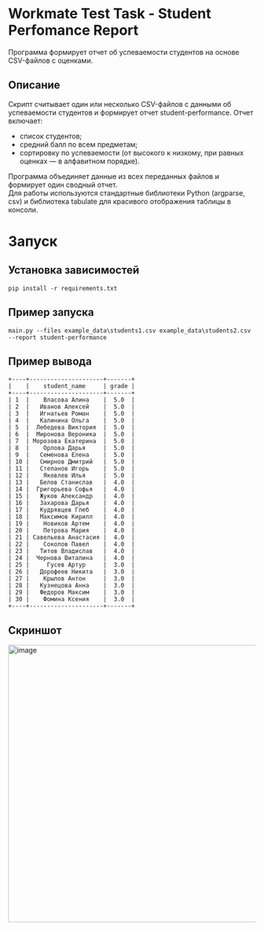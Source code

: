 # Workmate Test Task - Student Perfomance Report
Программа формирует отчет об успеваемости студентов на основе CSV-файлов с оценками.

## Описание
Скрипт считывает один или несколько CSV-файлов с данными об успеваемости студентов и формирует отчет student-performance.
Отчет включает:
- список студентов;
- средний балл по всем предметам;
- сортировку по успеваемости (от высокого к низкому, при равных оценках — в алфавитном порядке).

Программа объединяет данные из всех переданных файлов и формирует один сводный отчет.  
Для работы используются стандартные библиотеки Python (argparse, csv) и библиотека tabulate для красивого отображения таблицы в консоли.

# Запуск
## Установка зависимостей
```
pip install -r requirements.txt
```
## Пример запуска
```
main.py --files example_data\students1.csv example_data\students2.csv --report student-performance
```
## Пример вывода
```
+----+---------------------+-------+
|    |    student_name     | grade |
+----+---------------------+-------+
| 1  |    Власова Алина    |  5.0  |
| 2  |   Иванов Алексей    |  5.0  |
| 3  |   Игнатьев Роман    |  5.0  |
| 4  |   Калинина Ольга    |  5.0  |
| 5  |  Лебедева Виктория  |  5.0  |
| 6  |  Миронова Вероника  |  5.0  |
| 7  | Морозова Екатерина  |  5.0  |
| 8  |    Орлова Дарья     |  5.0  |
| 9  |   Семенова Елена    |  5.0  |
| 10 |   Смирнов Дмитрий   |  5.0  |
| 11 |   Степанов Игорь    |  5.0  |
| 12 |    Яковлев Илья     |  5.0  |
| 13 |   Белов Станислав   |  4.0  |
| 14 |  Григорьева Софья   |  4.0  |
| 15 |   Жуков Александр   |  4.0  |
| 16 |   Захарова Дарья    |  4.0  |
| 17 |   Кудрявцев Глеб    |  4.0  |
| 18 |   Максимов Кирилл   |  4.0  |
| 19 |    Новиков Артем    |  4.0  |
| 20 |    Петрова Мария    |  4.0  |
| 21 | Савельева Анастасия |  4.0  |
| 22 |    Соколов Павел    |  4.0  |
| 23 |   Титов Владислав   |  4.0  |
| 24 |  Чернова Виталина   |  4.0  |
| 25 |     Гусев Артур     |  3.0  |
| 26 |   Дорофеев Никита   |  3.0  |
| 27 |    Крылов Антон     |  3.0  |
| 28 |   Кузнецова Анна    |  3.0  |
| 29 |   Федоров Максим    |  3.0  |
| 30 |    Фомина Ксения    |  3.0  |
+----+---------------------+-------+
```
## Скриншот
<img width="918" height="565" alt="image" src="https://github.com/user-attachments/assets/9eeafe08-8dbd-47db-ae6a-6c0cf20f4e6d" />
